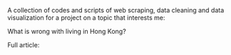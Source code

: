 A collection of codes and scripts of web scraping, data cleaning and data visualization for a project on a topic that interests me:

What is wrong with living in Hong Kong?

Full article: 
